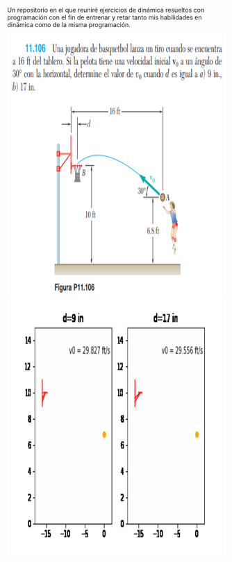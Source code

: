 Un repositorio en el que reuniré ejercicios de dinámica resueltos con programación con el fin de entrenar y retar tanto mis habilidades en dinámica como de la misma programación.

<center><img src="mecanica vectorial 11-106/mecanica vectorial 11-106.png" style="height: 600px; width:600px;"/><img src="mecanica vectorial 11-106/2_tiros.gif" style="height: 600px; width:600px;"/></center>
